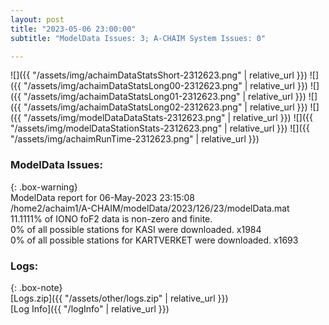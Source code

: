 ```yaml
---
layout: post
title: "2023-05-06 23:00:00"
subtitle: "ModelData Issues: 3; A-CHAIM System Issues: 0"

---
```


![]({{ "/assets/img/achaimDataStatsShort-2312623.png" | relative_url }})
![]({{ "/assets/img/achaimDataStatsLong00-2312623.png" | relative_url }})
![]({{ "/assets/img/achaimDataStatsLong01-2312623.png" | relative_url }})
![]({{ "/assets/img/achaimDataStatsLong02-2312623.png" | relative_url }})
![]({{ "/assets/img/modelDataDataStats-2312623.png" | relative_url }})
![]({{ "/assets/img/modelDataStationStats-2312623.png" | relative_url }})
![]({{ "/assets/img/achaimRunTime-2312623.png" | relative_url }})


### ModelData Issues:  
  
{: .box-warning}  
 ModelData report for 06-May-2023 23:15:08   
 /home2/achaim1/A-CHAIM/modelData/2023/126/23/modelData.mat   
 11.1111% of IONO foF2 data is non-zero and finite.   
 0% of all possible stations for KASI were downloaded. x1984   
 0% of all possible stations for KARTVERKET were downloaded. x1693   
  


### Logs:  
  
{: .box-note}  
[Logs.zip]({{ "/assets/other/logs.zip" | relative_url }})  
[Log Info]({{ "/logInfo" | relative_url }})  
